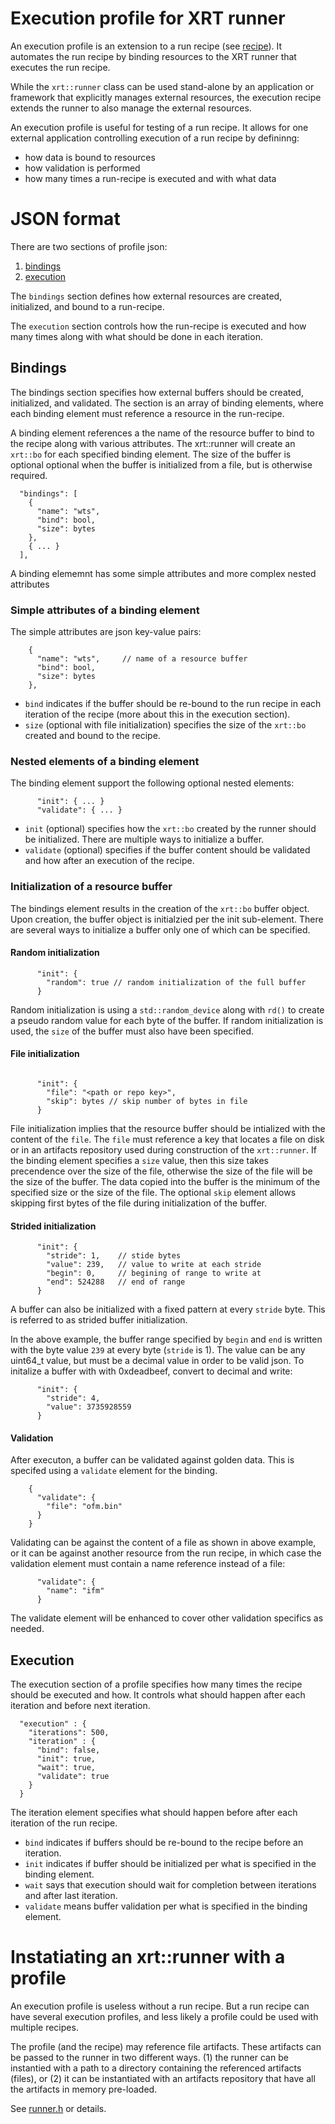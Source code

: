 <!-- SPDX-License-Identifier: Apache-2.0 -->
<!-- Copyright (C) 2025 Advanced Micro Devices, Inc. All rights reserved. -->
# Execution profile for XRT runner

An execution profile is an extension to a run recipe (see
[recipe](recipe.md)).  It automates the run recipe by binding
resources to the XRT runner that executes the run recipe.

While the `xrt::runner` class can be used stand-alone by an
application or framework that explicitly manages external resources,
the execution recipe extends the runner to also manage the external
resources.

An execution profile is useful for testing of a run recipe.  It allows
for one external application controlling execution of a run recipe by
defininng:

- how data is bound to resources
- how validation is performed
- how many times a run-recipe is executed and with what data

# JSON format

There are two sections of profile json:

1. [bindings](#bindings)
2. [execution](#execution)

The `bindings` section defines how external resources are created,
initialized, and bound to a run-recipe.

The `execution` section controls how the run-recipe is executed and
how many times along with what should be done in each iteration.

## Bindings

The bindings section specifies how external buffers should be created,
initialized, and validated. The section is an array of binding elements,
where each binding element must reference a resource in the run-recipe.

A binding element references a the name of the resource buffer to bind
to the recipe along with various attributes.  The xrt::runner will create an
`xrt::bo` for each specified binding element.  The size of the buffer
is optional optional when the buffer is
initialized from a file, but is otherwise required.
```
  "bindings": [
    { 
      "name": "wts",
      "bind": bool,
      "size": bytes
    },
    { ... }
  ],
```
A binding elememnt has some simple attributes and more complex
nested attributes

### Simple attributes of a binding element
The simple attributes are json key-value pairs:
```
    { 
      "name": "wts",     // name of a resource buffer
      "bind": bool,
      "size": bytes
    },
```

- `bind` indicates if the buffer should be re-bound to the run
recipe in each iteration of the recipe (more about this in the
execution section).
- `size` (optional with file initialization) specifies the size
of the `xrt::bo` created and bound to the recipe.

### Nested elements of a binding element
The binding element support the following optional nested elements:
```
      "init": { ... }
      "validate": { ... }
```

- `init` (optional) specifies how the `xrt::bo` created by the runner
should be initialized. There are multiple ways to initialize a buffer.
- `validate` (optional) specifies if the buffer content should be 
 validated and how after an execution of the recipe.
 
### Initialization of a resource buffer

The bindings element results in the creation of the `xrt::bo` buffer
object.  Upon creation, the buffer object is initialzied per the init
sub-element.  There are several ways to initialize a buffer only one
of which can be specified.

#### Random initialization

```
      "init": {
        "random": true // random initialization of the full buffer
      }
```

Random initialization is using a `std::random_device` along with
`rd()` to create a pseudo random value for each byte of the buffer.
If random initialization is used, the `size` of the buffer must also
have been specified.


#### File initialization

```

      "init": {
        "file": "<path or repo key>",
        "skip": bytes // skip number of bytes in file
      }
```

File initialization implies that the resource buffer should be
intialized with the content of the `file`.  The `file` must reference
a key that locates a file on disk or in an artifacts repository used
during construction of the `xrt::runner`.  If the binding element
specifies a `size` value, then this size takes precendence over the
size of the file, otherwise the size of the file will be the size of
the buffer. The data copied into the buffer is the minimum of the
specified size or the size of the file.  The optional `skip` element
allows skipping first bytes of the file during initialization of the
buffer.

#### Strided initialization

```
      "init": {
        "stride": 1,    // stide bytes
        "value": 239,   // value to write at each stride
        "begin": 0,     // begining of range to write at
        "end": 524288   // end of range
      }
```
A buffer can
also be initialized with a fixed pattern at every `stride` byte.  This 
is referred to as strided buffer initialization.

In the above example, the buffer range specified by `begin` and `end`
is written with the byte value `239` at every byte (`stride` is
1). The value can be any uint64_t value, but must be a decimal value
in order to be valid json.  To initalize a buffer with with
0xdeadbeef, convert to decimal and write:

```
      "init": {
        "stride": 4,
        "value": 3735928559
      }
```

#### Validation

After executon, a buffer can be validated against golden data. This is
specifed using a `validate` element for the binding.

```
    {
      "validate": {
        "file": "ofm.bin"
      }
    }
```

Validating can be against the content of a file as shown in above
example, or it can be against another resource from the run recipe, in
which case the validation element must contain a name reference
instead of a file:

```
      "validate": {
        "name": "ifm"
      }
```

The validate element will be enhanced to cover other validation
specifics as needed.

## Execution

The execution section of a profile specifies how many times the recipe
should be executed and how.  It controls what should happen after each
iteration and before next iteration.

```
  "execution" : {
    "iterations": 500,
    "iteration" : {
      "bind": false,
      "init": true,
      "wait": true,
      "validate": true
    }
  }
```

The iteration element specifies what should happen before after each
iteration of the run recipe.

- `bind` indicates if buffers should be re-bound to the
recipe before an iteration.
- `init` indicates if buffer should be initialized per what is
specified in the binding element.
- `wait` says that execution should wait for completion between
iterations and after last iteration.
- `validate` means buffer validation per what is specified in
the binding element.

# Instatiating an xrt::runner with a profile

An execution profile is useless without a run recipe.  But a run
recipe can have several execution profiles, and less likely a
profile could be used with multiple recipes.

The profile (and the recipe) may reference file artifacts. These
artifacts can be passed to the runner in two different ways. (1) the
runner can be instantied with a path to a directory containing the
referenced artifacts (files), or (2) it can be instantiated with an
artifacts repository that have all the artifacts in memory pre-loaded.

See [runner.h](runner.h) or details.


